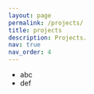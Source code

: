 ```yaml
---
layout: page
permalink: /projects/
title: projects
description: Projects.
nav: true
nav_order: 4
---
```



- abc
- def
